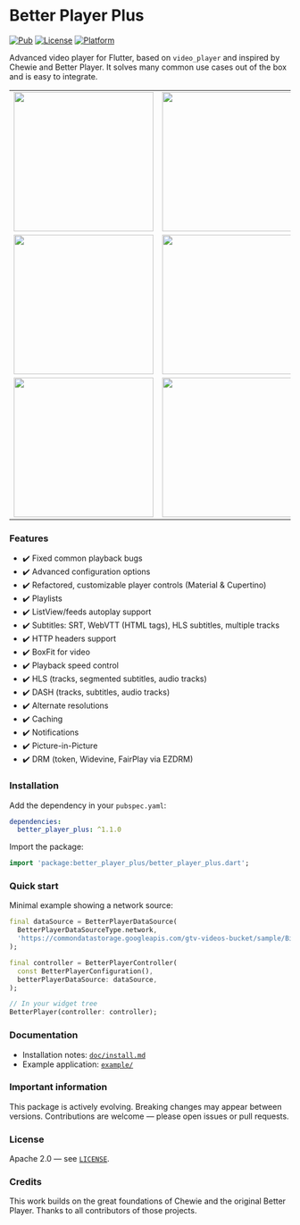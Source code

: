 # Better Player Plus

[![Pub](https://img.shields.io/pub/v/better_player_plus.svg)](https://pub.dev/packages/better_player_plus)
[![License](https://img.shields.io/github/license/SunnatilloShavkatov/betterplayer.svg?style=flat)](https://github.com/SunnatilloShavkatov/betterplayer)
[![Platform](https://img.shields.io/badge/platform-flutter-blue.svg)](https://flutter.dev)

Advanced video player for Flutter, based on `video_player` and inspired by Chewie and Better Player. It solves many common use cases out of the box and is easy to integrate.

<table>
  <tr>
    <td><img width="250px" src="https://raw.githubusercontent.com/jhomlala/betterplayer/master/media/1.png"></td>
    <td><img width="250px" src="https://raw.githubusercontent.com/jhomlala/betterplayer/master/media/2.png"></td>
    <td><img width="250px" src="https://raw.githubusercontent.com/jhomlala/betterplayer/master/media/3.png"></td>
    <td><img width="250px" src="https://raw.githubusercontent.com/jhomlala/betterplayer/master/media/4.png"></td>
    <td><img width="250px" src="https://raw.githubusercontent.com/jhomlala/betterplayer/master/media/5.png"></td>
    <td><img width="250px" src="https://raw.githubusercontent.com/jhomlala/betterplayer/master/media/6.png"></td>
  </tr>
  <tr>
    <td><img width="250px" src="https://raw.githubusercontent.com/jhomlala/betterplayer/master/media/7.png"></td>
    <td><img width="250px" src="https://raw.githubusercontent.com/jhomlala/betterplayer/master/media/8.png"></td>
    <td><img width="250px" src="https://raw.githubusercontent.com/jhomlala/betterplayer/master/media/9.png"></td>
    <td><img width="250px" src="https://raw.githubusercontent.com/jhomlala/betterplayer/master/media/10.png"></td>
    <td><img width="250px" src="https://raw.githubusercontent.com/jhomlala/betterplayer/master/media/11.png"></td>
    <td><img width="250px" src="https://raw.githubusercontent.com/jhomlala/betterplayer/master/media/12.png"></td>
  </tr>
  <tr>
    <td><img width="250px" src="https://raw.githubusercontent.com/jhomlala/betterplayer/master/media/13.png"></td>
    <td><img width="250px" src="https://raw.githubusercontent.com/jhomlala/betterplayer/master/media/14.png"></td>
    <td><img width="250px" src="https://raw.githubusercontent.com/jhomlala/betterplayer/master/media/15.png"></td>
    <td><img width="250px" src="https://raw.githubusercontent.com/jhomlala/betterplayer/master/media/16.png"></td>
  </tr>
</table>

### Features
- ✔️ Fixed common playback bugs
- ✔️ Advanced configuration options
- ✔️ Refactored, customizable player controls (Material & Cupertino)
- ✔️ Playlists
- ✔️ ListView/feeds autoplay support
- ✔️ Subtitles: SRT, WebVTT (HTML tags), HLS subtitles, multiple tracks
- ✔️ HTTP headers support
- ✔️ BoxFit for video
- ✔️ Playback speed control
- ✔️ HLS (tracks, segmented subtitles, audio tracks)
- ✔️ DASH (tracks, subtitles, audio tracks)
- ✔️ Alternate resolutions
- ✔️ Caching
- ✔️ Notifications
- ✔️ Picture-in-Picture
- ✔️ DRM (token, Widevine, FairPlay via EZDRM)

### Installation
Add the dependency in your `pubspec.yaml`:

```yaml
dependencies:
  better_player_plus: ^1.1.0
```

Import the package:

```dart
import 'package:better_player_plus/better_player_plus.dart';
```

### Quick start
Minimal example showing a network source:

```dart
final dataSource = BetterPlayerDataSource(
  BetterPlayerDataSourceType.network,
  'https://commondatastorage.googleapis.com/gtv-videos-bucket/sample/BigBuckBunny.mp4',
);

final controller = BetterPlayerController(
  const BetterPlayerConfiguration(),
  betterPlayerDataSource: dataSource,
);

// In your widget tree
BetterPlayer(controller: controller);
```

### Documentation
- Installation notes: [`doc/install.md`](doc/install.md)
- Example application: [`example/`](example/)

### Important information
This package is actively evolving. Breaking changes may appear between versions. Contributions are welcome — please open issues or pull requests.

### License
Apache 2.0 — see [`LICENSE`](LICENSE).

### Credits
This work builds on the great foundations of Chewie and the original Better Player. Thanks to all contributors of those projects.
